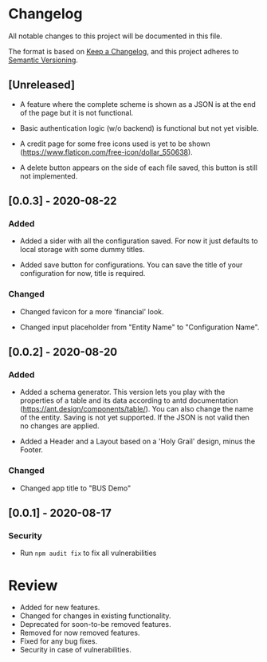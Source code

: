# Changelog

All notable changes to this project will be documented in this file.

The format is based on [Keep a Changelog](https://keepachangelog.com/en/1.0.0/),
and this project adheres to [Semantic Versioning](https://semver.org/spec/v2.0.0.html).

## [Unreleased]

- A feature where the complete scheme is shown as a JSON is at the end of the page but it is not functional.

- Basic authentication logic (w/o backend) is functional but not yet visible.

- A credit page for some free icons used is yet to be shown (https://www.flaticon.com/free-icon/dollar_550638).

- A delete button appears on the side of each file saved, this button is still not implemented.

## [0.0.3] - 2020-08-22

### Added

- Added a sider with all the configuration saved. For now it just defaults to local storage with some dummy titles.

- Added save button for configurations. You can save the title of your configuration for now, title is required.

### Changed

- Changed favicon for a more 'financial' look.

- Changed input placeholder from "Entity Name" to "Configuration Name".

## [0.0.2] - 2020-08-20

### Added

- Added a schema generator. This version lets you play with the properties of a table and its data according to antd documentation (https://ant.design/components/table/). You can also change the name of the entity. Saving is not yet supported. If the JSON is not valid then no changes are applied.

- Added a Header and a Layout based on a 'Holy Grail' design, minus the Footer.

### Changed

- Changed app title to "BUS Demo"

## [0.0.1] - 2020-08-17

### Security

- Run `npm audit fix` to fix all vulnerabilities

# Review

* Added for new features.
* Changed for changes in existing functionality.
* Deprecated for soon-to-be removed features.
* Removed for now removed features.
* Fixed for any bug fixes.
* Security in case of vulnerabilities.